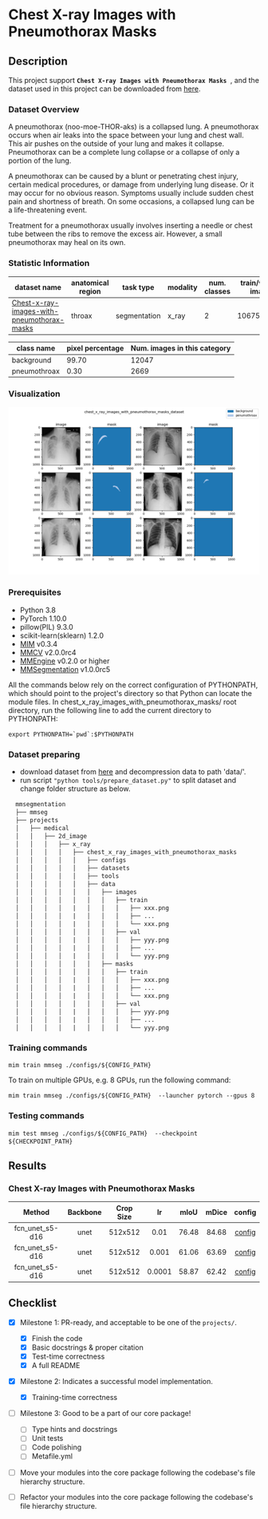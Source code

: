 # Chest X-ray Images with Pneumothorax Masks

## Description

This project support **`Chest X-ray Images with Pneumothorax Masks `**, and the dataset used in this project can be downloaded from [here](https://www.kaggle.com/datasets/vbookshelf/pneumothorax-chest-xray-images-and-masks).

### Dataset Overview

A pneumothorax (noo-moe-THOR-aks) is a collapsed lung. A pneumothorax occurs when air leaks into the space between your lung and chest wall. This air pushes on the outside of your lung and makes it collapse. Pneumothorax can be a complete lung collapse or a collapse of only a portion of the lung.

A pneumothorax can be caused by a blunt or penetrating chest injury, certain medical procedures, or damage from underlying lung disease. Or it may occur for no obvious reason. Symptoms usually include sudden chest pain and shortness of breath. On some occasions, a collapsed lung can be a life-threatening event.

Treatment for a pneumothorax usually involves inserting a needle or chest tube between the ribs to remove the excess air. However, a small pneumothorax may heal on its own.

### Statistic Information

| dataset name                                                                                                                      | anatomical region | task type    | modality | num. classes | train/val/test images | release date | License                                                         |
| --------------------------------------------------------------------------------------------------------------------------------- | ----------------- | ------------ | -------- | ------------ | --------------------- | ------------ | --------------------------------------------------------------- |
| [Chest-x-ray-images-with-pneumothorax-masks](https://www.kaggle.com/datasets/vbookshelf/pneumothorax-chest-xray-images-and-masks) | throax            | segmentation | x_ray    | 2            | 10675/-/1372          | 2020         | [CC-BY-NC 4.0](https://creativecommons.org/licenses/by-sa/4.0/) |

| class name   | pixel percentage | Num. images in this category |
| ------------ | ---------------- | ---------------------------- |
| background   | 99.70            | 12047                        |
| pneumothroax | 0.30             | 2669                         |

### Visualization

![chest_x_ray_images_with_pneumothorax_masks](https://github.com/uni-medical/medical-datasets-visualization/blob/main/2d/semantic_seg/x_ray/chest_x_ray_images_with_pneumothorax_masks/chest_x_ray_images_with_pneumothorax_masks_dataset.png?raw=true)

### Prerequisites

- Python 3.8
- PyTorch 1.10.0
- pillow(PIL) 9.3.0
- scikit-learn(sklearn) 1.2.0
- [MIM](https://github.com/open-mmlab/mim) v0.3.4
- [MMCV](https://github.com/open-mmlab/mmcv) v2.0.0rc4
- [MMEngine](https://github.com/open-mmlab/mmengine) v0.2.0 or higher
- [MMSegmentation](https://github.com/open-mmlab/mmsegmentation) v1.0.0rc5

All the commands below rely on the correct configuration of PYTHONPATH, which should point to the project's directory so that Python can locate the module files. In chest_x_ray_images_with_pneumothorax_masks/ root directory, run the following line to add the current directory to PYTHONPATH:

```shell
export PYTHONPATH=`pwd`:$PYTHONPATH
```

### Dataset preparing

- download dataset from [here](https://www.kaggle.com/datasets/vbookshelf/pneumothorax-chest-xray-images-and-masks) and decompression data to path 'data/'.
- run script `"python tools/prepare_dataset.py"` to split dataset and change folder structure as below.

```none
  mmsegmentation
  ├── mmseg
  ├── projects
  │   ├── medical
  │   │   ├── 2d_image
  │   │   │   ├── x_ray
  │   │   │   │   ├── chest_x_ray_images_with_pneumothorax_masks
  │   │   │   │   │   ├── configs
  │   │   │   │   │   ├── datasets
  │   │   │   │   │   ├── tools
  │   │   │   │   │   ├── data
  │   │   │   │   │   │   ├── images
  │   │   │   │   │   │   │   ├── train
  │   │   │   │   |   │   │   │   ├── xxx.png
  │   │   │   │   |   │   │   │   ├── ...
  │   │   │   │   |   │   │   │   └── xxx.png
  │   │   │   │   │   │   │   ├── val
  │   │   │   │   |   │   │   │   ├── yyy.png
  │   │   │   │   |   │   │   │   ├── ...
  │   │   │   │   |   │   │   │   └── yyy.png
  │   │   │   │   │   │   ├── masks
  │   │   │   │   │   │   │   ├── train
  │   │   │   │   |   │   │   │   ├── xxx.png
  │   │   │   │   |   │   │   │   ├── ...
  │   │   │   │   |   │   │   │   └── xxx.png
  │   │   │   │   │   │   │   ├── val
  │   │   │   │   |   │   │   │   ├── yyy.png
  │   │   │   │   |   │   │   │   ├── ...
  │   │   │   │   |   │   │   │   └── yyy.png
```

### Training commands

```shell
mim train mmseg ./configs/${CONFIG_PATH}
```

To train on multiple GPUs, e.g. 8 GPUs, run the following command:

```shell
mim train mmseg ./configs/${CONFIG_PATH}  --launcher pytorch --gpus 8
```

### Testing commands

```shell
mim test mmseg ./configs/${CONFIG_PATH}  --checkpoint ${CHECKPOINT_PATH}
```

<!-- List the results as usually done in other model's README. [Example](https://github.com/open-mmlab/mmsegmentation/tree/dev-1.x/configs/fcn#results-and-models)

You should claim whether this is based on the pre-trained weights, which are converted from the official release; or it's a reproduced result obtained from retraining the model in this project. -->

## Results

### Chest X-ray Images with Pneumothorax Masks

|     Method      | Backbone | Crop Size |   lr   | mIoU  | mDice |                                                                                                                       config                                                                                                                       |
| :-------------: | :------: | :-------: | :----: | :---: | :---: | :------------------------------------------------------------------------------------------------------------------------------------------------------------------------------------------------------------------------------------------------: |
| fcn_unet_s5-d16 |   unet   |  512x512  |  0.01  | 76.48 | 84.68 |  [config](https://github.com/open-mmlab/mmsegmentation/tree/dev-1.x/projects/medical/2d_image/x_ray/chest_x_ray_images_with_pneumothorax_masks/configs/fcn-unet-s5-d16_unet_1xb16-0.01-20k_chest-x-ray-images-with-pneumothorax-masks-512x512.py)  |
| fcn_unet_s5-d16 |   unet   |  512x512  | 0.001  | 61.06 | 63.69 | [config](https://github.com/open-mmlab/mmsegmentation/tree/dev-1.x/projects/medical/2d_image/x_ray/chest_x_ray_images_with_pneumothorax_masks/configs/fcn-unet-s5-d16_unet_1xb16-0.001-20k_chest-x-ray-images-with-pneumothorax-masks-512x512.py)  |
| fcn_unet_s5-d16 |   unet   |  512x512  | 0.0001 | 58.87 | 62.42 | [config](https://github.com/open-mmlab/mmsegmentation/tree/dev-1.x/projects/medical/2d_image/x_ray/chest_x_ray_images_with_pneumothorax_masks/configs/fcn-unet-s5-d16_unet_1xb16-0.0001-20k_chest-x-ray-images-with-pneumothorax-masks-512x512.py) |

## Checklist

- [x] Milestone 1: PR-ready, and acceptable to be one of the `projects/`.

  - [x] Finish the code
  - [x] Basic docstrings & proper citation
  - [x] Test-time correctness
  - [x] A full README

- [x] Milestone 2: Indicates a successful model implementation.

  - [x] Training-time correctness

- [ ] Milestone 3: Good to be a part of our core package!

  - [ ] Type hints and docstrings
  - [ ] Unit tests
  - [ ] Code polishing
  - [ ] Metafile.yml

- [ ] Move your modules into the core package following the codebase's file hierarchy structure.

- [ ] Refactor your modules into the core package following the codebase's file hierarchy structure.
